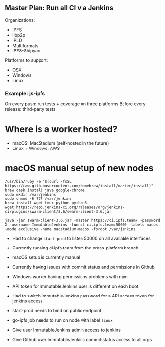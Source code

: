 ## Master Plan: Run all CI via Jenkins

Organizations:

- IPFS
- libp2p
- IPLD
- Multiformats
- IPFS-Shipyard

Platforms to support:

- OSX
- Windows
- Linux


### Example: js-ipfs

On every push: run tests + coverage on three platforms
Before every release: third-party tests


# Where is a worker hosted?

- macOS: MacStadium (self-hosted in the future)
- Linux + Windows: AWS

# macOS manual setup of new nodes

```
/usr/bin/ruby -e "$(curl -fsSL https://raw.githubusercontent.com/Homebrew/install/master/install)"
brew cask install java google-chrome
sudo mkdir /var/jenkins
sudo chmod -R 777 /var/jenkins
brew install wget tmux python python3
wget https://repo.jenkins-ci.org/releases/org/jenkins-ci/plugins/swarm-client/3.6/swarm-client-3.6.jar

java -jar swarm-client-3.6.jar -master https://ci.ipfs.team/ -password X -username ImmutableJenkins -tunnel ci.ipfs.team:50000 -labels macos -mode exclusive -name macstadium-macos -fsroot /var/jenkins
```

* Had to change `start-prod` to listen 50000 on all available interfaces
* Currently running ci.ipfs.team from the cross-platform branch
* macOS setup is currently manual
* Currently having issues with commit status and permissions in Github
* Windows worker having permissions problems with npm

* API token for ImmutableJenkins user is different on each boot
* Had to switch ImmutableJenkins password for a API access token for jenkins access

* start-prod needs to bind on public endpoint
* go-ipfs job needs to run on node with label `linux`
* Give user ImmutableJenkins admin access to jenkins
* Give Github user ImmutableJenkins commit:status access to all orgs
